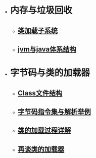 - # 内存与垃圾回收

  - ## [类加载子系统](内存与垃圾回收\类加载子系统.md)

  - ## [jvm与java体系结构](内存与垃圾回收\jvm与java体系结构.md)

- # 字节码与类的加载器

  - ## [Class文件结构](jvm\字节码与类的加载器\Class文件结构.md)

  - ## [字节码指令集与解析举例](jvm\字节码与类的加载器\字节码指令集与解析举例.md)

  - ## [类的加载过程详解](jvm\字节码与类的加载器\类的加载过程详解.md)

  - ## [再谈类的加载器](jvm\字节码与类的加载器\再谈类的加载器.md)

  